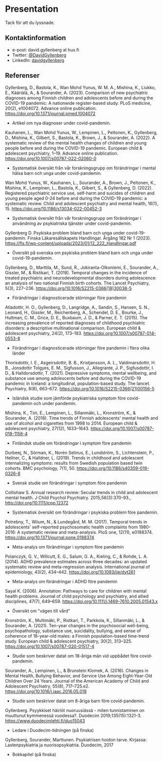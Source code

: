 # Presentation

Tack för att du lyssnade. 

## Kontaktinformation

- e-post: david.gyllenberg at hus.fi
- Twitter: [@DavidGyllenberg](https://twitter.com/DavidGyllenberg)
- LinkedIn: [davidgyllenberg](https://www.linkedin.com/in/davidgyllenberg)

## Referenser

Gyllenberg, D., Bastola, K., Wan Mohd Yunus, W. M. A., Mishina, K., Liukko, E., Kääriälä, A., & Sourander, A. (2023). Comparison of new psychiatric diagnoses among Finnish children and adolescents before and during the COVID-19 pandemic: A nationwide register-based study. PLoS medicine, 20(2), e1004072. Advance online publication. https://doi.org/10.1371/journal.pmed.1004072
- Artikel om nya diagnoser under covid-pandemin.

Kauhanen, L., Wan Mohd Yunus, W., Lempinen, L., Peltonen, K., Gyllenberg, D., Mishina, K., Gilbert, S., Bastola, K., Brown, J., & Sourander, A. (2022). A systematic review of the mental health changes of children and young people before and during the COVID-19 pandemic. European child & adolescent psychiatry, 1–19. Advance online publication. https://doi.org/10.1007/s00787-022-02060-0
- Systematisk översikt från vår forskningsgrupp om förändringar i mental hälsa barn och unga under covid-pandemin. 

Wan Mohd Yunus, W., Kauhanen, L., Sourander, A., Brown, J., Peltonen, K., Mishina, K., Lempinen, L., Bastola, K., Gilbert, S., & Gyllenberg, D. (2022). Registered psychiatric service use, self-harm and suicides of children and young people aged 0-24 before and during the COVID-19 pandemic: a systematic review. Child and adolescent psychiatry and mental health, 16(1), 15. https://doi.org/10.1186/s13034-022-00452-3
- Systematisk översikt från vår forskningsgrupp om förändringar i användning av psykiatriska tjänster under covid-pandemin. 

Gyllenberg D. Psykiska problem bland barn och unga under covid-19-pandemin. Finska Läkaresällskapets Handlingar. Årgång 182 Nr 1 (2023). https://fls.fi/wp-content/uploads/2023/01/12_222_Handlingar.pdf
- Översikt på svenska om psykiska problem bland barn och unga under covid-19-pandemin.

Gyllenberg, D., Marttila, M., Sund, R., Jokiranta-Olkoniemi, E., Sourander, A., Gissler, M., & Ristikari, T. (2018). Temporal changes in the incidence of treated psychiatric and neurodevelopmental disorders during adolescence: an analysis of two national Finnish birth cohorts. The Lancet Psychiatry, 5(3), 227–236. https://doi.org/10.1016/S2215-0366(18)30038-5
- Förändringar i diagnosticerade störningar före pandemin

Atladottir, H. O., Gyllenberg, D., Langridge, A., Sandin, S., Hansen, S. N., Leonard, H., Gissler, M., Reichenberg, A., Schendel, D. E., Bourke, J., Hultman, C. M., Grice, D. E., Buxbaum, J. D., & Parner, E. T. (2015). The increasing prevalence of reported diagnoses of childhood psychiatric disorders: a descriptive multinational comparison. European child & adolescent psychiatry, 24(2), 173–183. https://doi.org/10.1007/s00787-014-0553-8
- Förändringar i diagnosticerade störningar före pandemin i flera olika länder

Thorisdottir, I. E., Asgeirsdottir, B. B., Kristjansson, A. L., Valdimarsdottir, H. B., Jonsdottir Tolgyes, E. M., Sigfusson, J., Allegrante, J. P., Sigfusdottir, I. D., & Halldorsdottir, T. (2021). Depressive symptoms, mental wellbeing, and substance use among adolescents before and during the COVID-19 pandemic in Iceland: a longitudinal, population-based study. The lancet. Psychiatry, 8(8), 663–672. https://doi.org/10.1016/S2215-0366(21)00156-5 
- Isländsk studie som jämförde psykiatriska symptom före covid-pandemin och under pandemin.

Mishina, K., Tiiri, E., Lempinen, L., Sillanmäki, L., Kronström, K., & Sourander, A. (2018). Time trends of Finnish adolescents' mental health and use of alcohol and cigarettes from 1998 to 2014. European child & adolescent psychiatry, 27(12), 1633–1643. https://doi.org/10.1007/s00787-018-1158-4
- Finländsk studie om förändringar i symptom före pandemin

Durbeej, N., Sörman, K., Norén Selinus, E., Lundström, S., Lichtenstein, P., Hellner, C., & Halldner, L. (2019). Trends in childhood and adolescent internalizing symptoms: results from Swedish population based twin cohorts. BMC psychology, 7(1), 50. https://doi.org/10.1186/s40359-019-0326-8
- Svensk studie om förändringar i symptom före pandemin

Collishaw S. Annual research review: Secular trends in child and adolescent mental health. J Child Psychol Psychiatry. 2015;56(3):370-93., http://doi.org/10.1111/jcpp.12372 
- Systematisk översikt om förändringar i psykiska problem före pandemin.

Potrebny, T., Wiium, N., & Lundegård, M. M. (2017). Temporal trends in adolescents' self-reported psychosomatic health complaints from 1980-2016: A systematic review and meta-analysis. PloS one, 12(11), e0188374. https://doi.org/10.1371/journal.pone.0188374
- Meta-analys om förändringar i symptom före pandemin

Polanczyk, G. V., Willcutt, E. G., Salum, G. A., Kieling, C., & Rohde, L. A. (2014). ADHD prevalence estimates across three decades: an updated systematic review and meta-regression analysis. International journal of epidemiology, 43(2), 434–442. https://doi.org/10.1093/ije/dyt261
- Meta-analys om förändringar i ADHD före pandemin

Sayal K. (2006). Annotation: Pathways to care for children with mental health problems. Journal of child psychology and psychiatry, and allied disciplines, 47(7), 649–659. https://doi.org/10.1111/j.1469-7610.2005.01543.x  
- Översikt om "vägen till vård"

Kronström, K., Multimäki, P., Ristkari, T., Parkkola, K., Sillanmäki, L., & Sourander, A. (2021). Ten-year changes in the psychosocial well-being, psychopathology, substance use, suicidality, bullying, and sense of coherence of 18-year-old males: a Finnish population-based time-trend study. European child & adolescent psychiatry, 30(2), 313–325. https://doi.org/10.1007/s00787-020-01517-4
- Studie som beskriver datat om 18-åriga män vid uppbådet före covid-pandemin.

Sourander, A., Lempinen, L., & Brunstein Klomek, A. (2016). Changes in Mental Health, Bullying Behavior, and Service Use Among Eight-Year-Old Children Over 24 Years. Journal of the American Academy of Child and Adolescent Psychiatry, 55(8), 717–725.e2. https://doi.org/10.1016/j.jaac.2016.05.018
- Studie som beskriver datat om 8-åriga barn före covid-pandemin.

Gyllenberg. Psyykkiset häiriöt nuoruusiässä - miten tunnistaminen on muuttunut kymmenessä vuodessa?. Duodecim 2019;135(15):1321-3. https://www.duodecimlehti.fi/duo15043  
- Ledare i Duodecim-tidningen (på finska)

Gyllenberg, Sourander, Marttunen. Psykiatrisen hoidon tarve. Kirjassa: Lastenpsykiatria ja nuorisopsykiatria. Duodecim, 2017  
- Bokkapitel (på finska)





